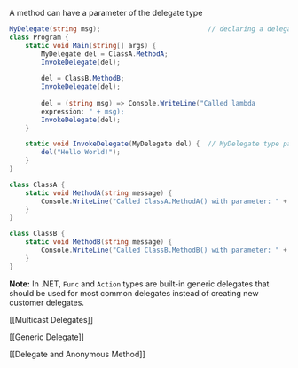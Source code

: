 A method can have a parameter of the delegate type
```C#
MyDelegate(string msg);                           // declaring a delegate  
class Program {  
	static void Main(string[] args) {  
		MyDelegate del = ClassA.MethodA;  
		InvokeDelegate(del);  
		
		del = ClassB.MethodB;  
		InvokeDelegate(del);  
		
		del = (string msg) => Console.WriteLine("Called lambda  
		expression: " + msg);  
		InvokeDelegate(del);
	}

	static void InvokeDelegate(MyDelegate del) {  // MyDelegate type parameter
		del("Hello World!");
	}
}

class ClassA {  
	static void MethodA(string message) {  
		Console.WriteLine("Called ClassA.MethodA() with parameter: " + message);  
	}  
}

class ClassB {  
	static void MethodB(string message) {  
		Console.WriteLine("Called ClassB.MethodB() with parameter: " + message);
	}  
}
```

**Note:** In .NET, `Func` and `Action` types are built-in generic delegates that should be used for most common delegates instead of creating new customer delegates.

[[Multicast Delegates]]

[[Generic Delegate]]

[[Delegate and Anonymous Method]]


